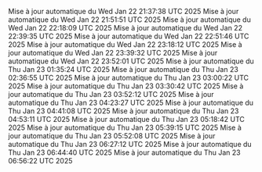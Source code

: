 Mise à jour automatique du Wed Jan 22 21:37:38 UTC 2025
Mise à jour automatique du Wed Jan 22 21:51:51 UTC 2025
Mise à jour automatique du Wed Jan 22 22:18:09 UTC 2025
Mise à jour automatique du Wed Jan 22 22:39:35 UTC 2025
Mise à jour automatique du Wed Jan 22 22:51:46 UTC 2025
Mise à jour automatique du Wed Jan 22 23:18:12 UTC 2025
Mise à jour automatique du Wed Jan 22 23:39:32 UTC 2025
Mise à jour automatique du Wed Jan 22 23:52:01 UTC 2025
Mise à jour automatique du Thu Jan 23 01:35:24 UTC 2025
Mise à jour automatique du Thu Jan 23 02:36:55 UTC 2025
Mise à jour automatique du Thu Jan 23 03:00:22 UTC 2025
Mise à jour automatique du Thu Jan 23 03:30:42 UTC 2025
Mise à jour automatique du Thu Jan 23 03:52:12 UTC 2025
Mise à jour automatique du Thu Jan 23 04:23:27 UTC 2025
Mise à jour automatique du Thu Jan 23 04:41:08 UTC 2025
Mise à jour automatique du Thu Jan 23 04:53:11 UTC 2025
Mise à jour automatique du Thu Jan 23 05:18:42 UTC 2025
Mise à jour automatique du Thu Jan 23 05:39:15 UTC 2025
Mise à jour automatique du Thu Jan 23 05:52:08 UTC 2025
Mise à jour automatique du Thu Jan 23 06:27:12 UTC 2025
Mise à jour automatique du Thu Jan 23 06:44:40 UTC 2025
Mise à jour automatique du Thu Jan 23 06:56:22 UTC 2025

